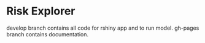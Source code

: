 # Risk Explorer

develop branch contains all code for rshiny app and to run model.
gh-pages branch contains documentation.

